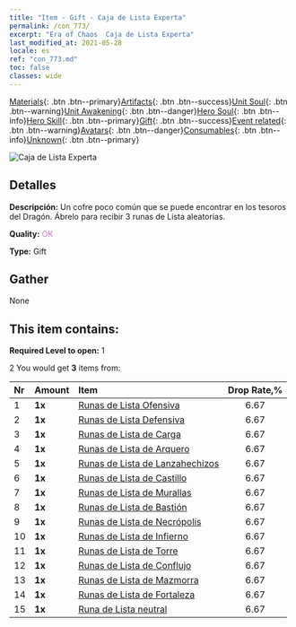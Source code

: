 ```yaml
---
title: "Item - Gift - Caja de Lista Experta"
permalink: /con_773/
excerpt: "Era of Chaos  Caja de Lista Experta"
last_modified_at: 2021-05-28
locale: es
ref: "con_773.md"
toc: false
classes: wide
---
```

 [Materials](/ItemsES/){: .btn .btn--primary}[Artifacts](/ItemsES/Artifacts/){: .btn .btn--success}[Unit Soul](/ItemsES/UnitSoul/){: .btn .btn--warning}[Unit Awakening](/ItemsES/UnitAwakening/){: .btn .btn--danger}[Hero Soul](/ItemsES/HeroSoul/){: .btn .btn--info}[Hero Skill](/ItemsES/HeroSkill/){: .btn .btn--primary}[Gift](/ItemsES/Gift/){: .btn .btn--success}[Event related](/ItemsES/Events/){: .btn .btn--warning}[Avatars](/ItemsES/Avatars/){: .btn .btn--danger}[Consumables](/ItemsES/Consumables/){: .btn .btn--info}[Unknown](/ItemsES/Unknown/){: .btn .btn--primary}

 ![Caja de Lista Experta](/images/t/i_tujianhezi3.png)

## Detalles
 **Descripción:** Un cofre poco común que se puede encontrar en los tesoros del Dragón. Ábrelo para recibir 3 runas de Lista aleatorias.

 **Quality:** <span style="color: #DA70D6">OK</span>

 **Type:** Gift

## Gather

  None

## This item contains:

 **Required Level to open:** 1

 2 You would get **3** items  from:

  | Nr | Amount |     Item    | Drop Rate,% |
  |:---|:-------|:------------|:---------:|
  | 1 |  **1x** | [Runas de Lista Ofensiva](/ItemsES/con_734/) | 6.67 | 
  | 2 |  **1x** | [Runas de Lista Defensiva](/ItemsES/con_739/) | 6.67 | 
  | 3 |  **1x** | [Runas de Lista de Carga](/ItemsES/con_741/) | 6.67 | 
  | 4 |  **1x** | [Runas de Lista de Arquero](/ItemsES/con_742/) | 6.67 | 
  | 5 |  **1x** | [Runas de Lista de Lanzahechizos](/ItemsES/con_746/) | 6.67 | 
  | 6 |  **1x** | [Runas de Lista de Castillo](/ItemsES/con_752/) | 6.67 | 
  | 7 |  **1x** | [Runas de Lista de Murallas](/ItemsES/con_753/) | 6.67 | 
  | 8 |  **1x** | [Runas de Lista de Bastión](/ItemsES/con_754/) | 6.67 | 
  | 9 |  **1x** | [Runas de Lista de Necrópolis](/ItemsES/con_755/) | 6.67 | 
  | 10 |  **1x** | [Runas de Lista de Infierno](/ItemsES/con_777/) | 6.67 | 
  | 11 |  **1x** | [Runas de Lista de Torre](/ItemsES/con_785/) | 6.67 | 
  | 12 |  **1x** | [Runas de Lista de Conflujo](/ItemsES/con_791/) | 6.67 | 
  | 13 |  **1x** | [Runas de Lista de Mazmorra](/ItemsES/con_792/) | 6.67 | 
  | 14 |  **1x** | [Runas de Lista de Fortaleza](/ItemsES/con_818/) | 6.67 | 
  | 15 |  **1x** | [Runa de Lista neutral](/ItemsES/con_869/) | 6.67 | 
